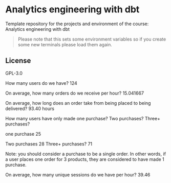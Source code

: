 # Analytics engineering with dbt

Template repository for the projects and environment of the course: Analytics engineering with dbt

> Please note that this sets some environment variables so if you create some new terminals please load them again.

## License
GPL-3.0


How many users do we have?
124

On average, how many orders do we receive per hour?
15.041667

On average, how long does an order take from being placed to being delivered?
93.40 hours

How many users have only made one purchase? Two purchases? Three+ purchases?

one purchase
25

Two purchases
28
Three+ purchases?
71

Note: you should consider a purchase to be a single order. In other words, if a user places one order for 3 products, they are considered to have made 1 purchase.

On average, how many unique sessions do we have per hour?
39.46